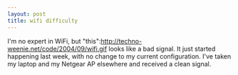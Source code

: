 ```yaml
--- 
layout: post
title: wifi difficulty
---
```

I'm no expert in WiFi, but "this":http://techno-weenie.net/code/2004/09/wifi.gif looks like a bad signal.  It just started happening last week, with no change to my current configuration.  I've taken my laptop and my Netgear AP elsewhere and received a clean signal.
